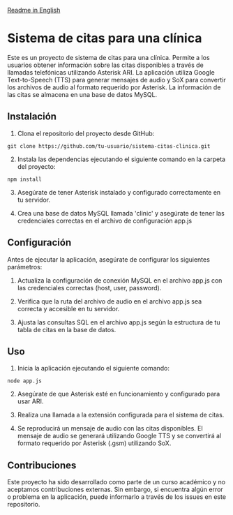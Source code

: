 [Readme in English](README.md) 

# Sistema de citas para una clínica

Este es un proyecto de sistema de citas para una clínica. Permite a los usuarios obtener información sobre las citas disponibles a través de llamadas telefónicas utilizando Asterisk ARI. La aplicación utiliza Google Text-to-Speech (TTS) para generar mensajes de audio y SoX para convertir los archivos de audio al formato requerido por Asterisk. La información de las citas se almacena en una base de datos MySQL.

## Instalación

1. Clona el repositorio del proyecto desde GitHub:
```
git clone https://github.com/tu-usuario/sistema-citas-clinica.git

```

2. Instala las dependencias ejecutando el siguiente comando en la carpeta del proyecto:

```
npm install

```
3. Asegúrate de tener Asterisk instalado y configurado correctamente en tu servidor.

4. Crea una base de datos MySQL llamada 'clinic' y asegúrate de tener las credenciales correctas en el archivo de configuración app.js

## Configuración

Antes de ejecutar la aplicación, asegúrate de configurar los siguientes parámetros:

1. Actualiza la configuración de conexión MySQL en el archivo app.js con las credenciales correctas (host, user, password).

2. Verifica que la ruta del archivo de audio en el archivo app.js sea correcta y accesible en tu servidor.

3. Ajusta las consultas SQL en el archivo app.js según la estructura de tu tabla de citas en la base de datos.

## Uso

1. Inicia la aplicación ejecutando el siguiente comando:

```
node app.js
```
2. Asegúrate de que Asterisk esté en funcionamiento y configurado para usar ARI.

3. Realiza una llamada a la extensión configurada para el sistema de citas.

4. Se reproducirá un mensaje de audio con las citas disponibles. El mensaje de audio se generará utilizando Google TTS y se convertirá al formato requerido por Asterisk (.gsm) utilizando SoX.

## Contribuciones

Este proyecto ha sido desarrollado como parte de un curso académico y no aceptamos contribuciones externas. Sin embargo, si encuentra algún error o problema en la aplicación, puede informarlo a través de los issues en este repositorio.
